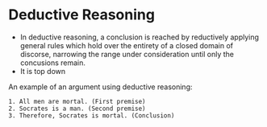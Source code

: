 # Deductive Reasoning

- In deductive reasoning, a conclusion is reached by reductively applying general rules which hold over the entirety of a closed domain of discorse, narrowing the range under consideration until only the concusions remain.
- It is top down

An example of an argument using deductive reasoning:

    1. All men are mortal. (First premise)
    2. Socrates is a man. (Second premise)
    3. Therefore, Socrates is mortal. (Conclusion)

